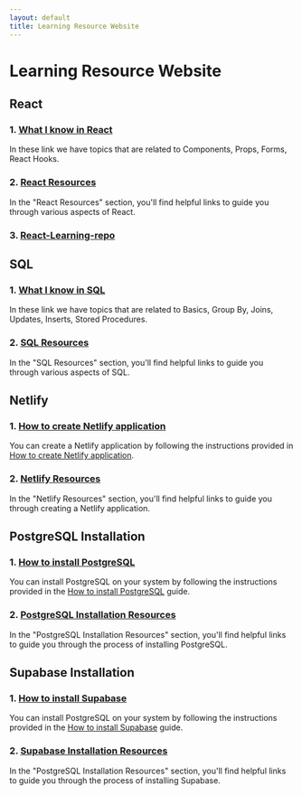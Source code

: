 ```yaml
---
layout: default
title: Learning Resource Website
---
```


# Learning Resource Website

## React

### 1. [What I know in React](react-learning-docs/what-i-know-in-react.md)
In these link we have topics that are related to Components, Props, Forms, React Hooks.

### 2. [React Resources](react-learning-docs/react-resources.md)
In the "React Resources" section, you'll find helpful links to guide you through various aspects of React.

### 3. [React-Learning-repo](https://github.com/BandlaR2/React-Learning-repo)

## SQL

### 1. [What I know in SQL](sql-learning-docs/what-i-know-in-sql.md)
In these link we have topics that are related to Basics, Group By, Joins, Updates, Inserts, Stored Procedures.

### 2. [SQL Resources](sql-learning-docs/sql-resources.md)
In the "SQL Resources" section, you'll find helpful links to guide you through various aspects of SQL.

## Netlify

### 1. [How to create Netlify application](netlify-docs/netlify.md)
You can create a Netlify application by following the instructions provided in [How to create Netlify application](netlify.md).

### 2. [Netlify Resources](netlify-docs/netlify-resources.md)
In the "Netlify Resources" section, you'll find helpful links to guide you through creating a Netlify application.

## PostgreSQL Installation

### 1. [How to install PostgreSQL](postgres-installation-docs/pagila.md)
You can install PostgreSQL on your system by following the instructions provided in the [How to install PostgreSQL](pagila.md) guide.

### 2. [PostgreSQL Installation Resources](postgres-installation-docs/Postgres-resources.md)
In the "PostgreSQL Installation Resources" section, you'll find helpful links to guide you through the process of installing PostgreSQL.

## Supabase Installation

### 1. [How to install Supabase](supabase-learning-docs/supabase.md)
You can install PostgreSQL on your system by following the instructions provided in the [How to install Supabase](supabase-learning-docs/supabase.md) guide.

### 2. [Supabase Installation Resources](supabase-learning-docs/supabase-resources.md)
In the "PostgreSQL Installation Resources" section, you'll find helpful links to guide you through the process of installing Supabase.
